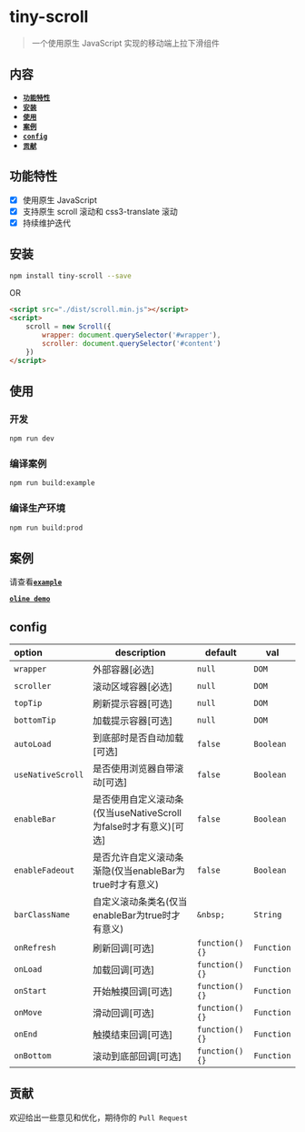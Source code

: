 # tiny-scroll

> 一个使用原生 JavaScript 实现的移动端上拉下滑组件

## 内容

- [**`功能特性`**](#功能特性)
- [**`安装`**](#安装)
- [**`使用`**](#使用)
- [**`案例`**](#案例)
- [**`config`**](#config)   
- [**`贡献`**](#贡献)


## 功能特性
* [x] 使用原生 JavaScript
* [x] 支持原生 scroll 滚动和 css3-translate 滚动
* [x] 持续维护迭代

## 安装

```bash
npm install tiny-scroll --save
```

OR

```html
<script src="./dist/scroll.min.js"></script>
<script>
	scroll = new Scroll({
	    wrapper: document.querySelector('#wrapper'),
	    scroller: document.querySelector('#content')
	})
</script>

```

## 使用

### 开发

```bash
npm run dev
```

### 编译案例

```bash
npm run build:example
```

### 编译生产环境

```bash
npm run build:prod
```

## 案例

请查看[**`example`**](https://github.com/wanls4583/tiny-scroll/tree/master/src/example)

[**`oline demo`**](https://blog.lisong.hn.cn/code/example/tiny-scroll/index.html)

## config

|option|description|default|val|
|:---|---|---|---|
|`wrapper`|外部容器[必选]|`null`|`DOM`|
|`scroller`|滚动区域容器[必选]|`null`|`DOM`|
|`topTip`|刷新提示容器[可选]|`null`|`DOM`|
|`bottomTip`|加载提示容器[可选]|`null`|`DOM`|
|`autoLoad`|到底部时是否自动加载[可选]|`false`|`Boolean`|
|`useNativeScroll`|是否使用浏览器自带滚动[可选]|`false`|`Boolean`|
|`enableBar`|是否使用自定义滚动条(仅当useNativeScroll为false时才有意义)[可选]|`false`|`Boolean`|
|`enableFadeout`|是否允许自定义滚动条渐隐(仅当enableBar为true时才有意义)|`false`|`Boolean`|
|`barClassName`|自定义滚动条类名(仅当enableBar为true时才有意义)|`&nbsp;`|`String`|
|`onRefresh`|刷新回调[可选]|`function(){}`|`Function`|
|`onLoad`|加载回调[可选]|`function(){}`|`Function`|
|`onStart`|开始触摸回调[可选]|`function(){}`|`Function`|
|`onMove`|滑动回调[可选]|`function(){}`|`Function`|
|`onEnd`|触摸结束回调[可选]|`function(){}`|`Function`|
|`onBottom`|滚动到底部回调[可选]|`function(){}`|`Function`|

## 贡献 

欢迎给出一些意见和优化，期待你的 `Pull Request`